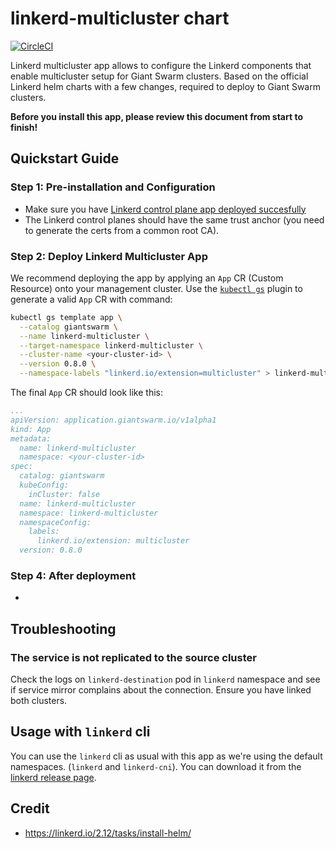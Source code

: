 # linkerd-multicluster chart

[![CircleCI](https://circleci.com/gh/giantswarm/linkerd-multicluster-app.svg?style=shield)](https://circleci.com/gh/giantswarm/linkerd-multicluster-app)

Linkerd multicluster app allows to configure the Linkerd components that enable multicluster setup for Giant Swarm clusters. Based on the official Linkerd helm charts with a few changes, required to deploy to Giant Swarm clusters.

**Before you install this app, please review this document from start to finish!**

## Quickstart Guide

### Step 1: Pre-installation and Configuration

- Make sure you have [Linkerd control plane app deployed succesfully](https://github.com/giantswarm/linkerd-control-plane-app)
- The Linkerd control planes should have the same trust anchor (you need to generate the certs from a common root CA).

### Step 2: Deploy Linkerd Multicluster App

We recommend deploying the app by applying an `App` CR (Custom Resource) onto your management cluster. Use the [`kubectl gs`](https://docs.giantswarm.io/ui-api/kubectl-gs/) plugin to generate a valid `App` CR with command:

```bash
kubectl gs template app \
  --catalog giantswarm \
  --name linkerd-multicluster \
  --target-namespace linkerd-multicluster \
  --cluster-name <your-cluster-id> \
  --version 0.8.0 \
  --namespace-labels "linkerd.io/extension=multicluster" > linkerd-multicluster-manifest.yaml
```

The final `App` CR should look like this:

```yaml
...
apiVersion: application.giantswarm.io/v1alpha1
kind: App
metadata:
  name: linkerd-multicluster
  namespace: <your-cluster-id>
spec:
  catalog: giantswarm
  kubeConfig:
    inCluster: false
  name: linkerd-multicluster
  namespace: linkerd-multicluster
  namespaceConfig:
    labels:
      linkerd.io/extension: multicluster
  version: 0.8.0
```

### Step 4: After deployment

-

## Troubleshooting

### The service is not replicated to the source cluster

Check the logs on `linkerd-destination` pod in `linkerd` namespace and see if service mirror complains about the connection. Ensure you have linked both clusters.

## Usage with `linkerd` cli

You can use the `linkerd` cli as usual with this app as we're using the default namespaces. (`linkerd` and `linkerd-cni`). You can download it from the [linkerd release page](https://github.com/linkerd/linkerd2/releases/tag/stable-2.12.2).

## Credit

- <https://linkerd.io/2.12/tasks/install-helm/>
